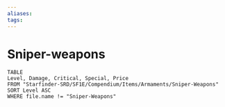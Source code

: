 ```yaml
---
aliases: 
tags: 
---
```


# Sniper-weapons


``` dataview
TABLE
Level, Damage, Critical, Special, Price
FROM "Starfinder-SRD/SF1E/Compendium/Items/Armaments/Sniper-Weapons"
SORT Level ASC
WHERE file.name != "Sniper-Weapons"
```
